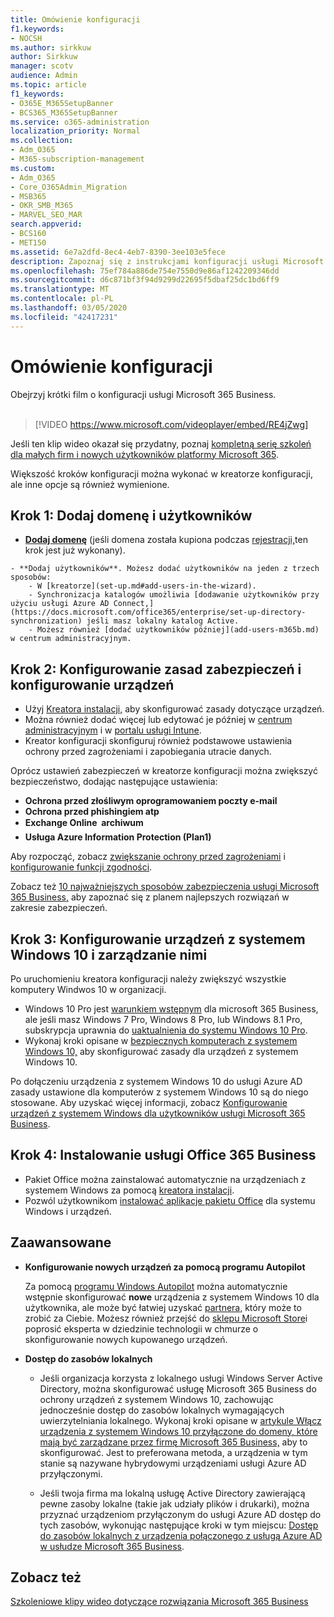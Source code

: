 ```yaml
---
title: Omówienie konfiguracji
f1.keywords:
- NOCSH
ms.author: sirkkuw
author: Sirkkuw
manager: scotv
audience: Admin
ms.topic: article
f1_keywords:
- O365E_M365SetupBanner
- BCS365_M365SetupBanner
ms.service: o365-administration
localization_priority: Normal
ms.collection:
- Adm_O365
- M365-subscription-management
ms.custom:
- Adm_O365
- Core_O365Admin_Migration
- MSB365
- OKR_SMB_M365
- MARVEL_SEO_MAR
search.appverid:
- BCS160
- MET150
ms.assetid: 6e7a2dfd-8ec4-4eb7-8390-3ee103e5fece
description: Zapoznaj się z instrukcjami konfiguracji usługi Microsoft 365 Business, od subskrypcji po dodawanie domeny i użytkowników, po konfigurowanie zasad zabezpieczeń i nie tylko.
ms.openlocfilehash: 75ef784a886de754e7550d9e86af1242209346dd
ms.sourcegitcommit: d6c871bf3f94d9299d22695f5dbaf25dc1bd6ff9
ms.translationtype: MT
ms.contentlocale: pl-PL
ms.lasthandoff: 03/05/2020
ms.locfileid: "42417231"
---
```

# <a name="overview-of-setup"></a>Omówienie konfiguracji

Obejrzyj krótki film o konfiguracji usługi Microsoft 365 Business.<br><br>

> [!VIDEO https://www.microsoft.com/videoplayer/embed/RE4jZwg] 

Jeśli ten klip wideo okazał się przydatny, poznaj [kompletną serię szkoleń dla małych firm i nowych użytkowników platformy Microsoft 365](https://support.office.com/article/6ab4bbcd-79cf-4000-a0bd-d42ce4d12816).

Większość kroków konfiguracji można wykonać w kreatorze konfiguracji, ale inne opcje są również wymienione.

## <a name="step-1-add-your-domain-and-users"></a>Krok 1: Dodaj domenę i użytkowników

   - **[Dodaj domenę](set-up.md#add-your-domain-to-personalize-sign-in)** (jeśli domena została kupiona podczas [rejestracji,](sign-up.md)ten krok jest już wykonany).

    - **Dodaj użytkowników**. Możesz dodać użytkowników na jeden z trzech sposobów:
        - W [kreatorze](set-up.md#add-users-in-the-wizard).
        - Synchronizacja katalogów umożliwia [dodawanie użytkowników przy użyciu usługi Azure AD Connect,](https://docs.microsoft.com/office365/enterprise/set-up-directory-synchronization) jeśli masz lokalny katalog Active.
        - Możesz również [dodać użytkowników później](add-users-m365b.md) w centrum administracyjnym.
## <a name="step-2-set-up-security-policies-and-configure-devices"></a>Krok 2: Konfigurowanie zasad zabezpieczeń i konfigurowanie urządzeń 

  - Użyj [Kreatora instalacji,](set-up.md#protect-your-organization) aby skonfigurować zasady dotyczące urządzeń. 
  - Można również dodać więcej lub edytować je później w [centrum administracyjnym](view-policies-and-devices.md) i w [portalu usługi Intune](https://docs.microsoft.com/intune/tutorial-walkthrough-intune-portal).
  - Kreator konfiguracji skonfiguruj również podstawowe ustawienia ochrony przed zagrożeniami i zapobiegania utracie danych.
  
  Oprócz ustawień zabezpieczeń w kreatorze konfiguracji można zwiększyć bezpieczeństwo, dodając następujące ustawienia:

- **Ochrona przed złośliwym oprogramowaniem poczty e-mail**
- **Ochrona przed phishingiem atp**
- **Exchange Online  archiwum**
- **Usługa Azure Information Protection (Plan1)**

Aby rozpocząć, zobacz [zwiększanie ochrony przed zagrożeniami](increase-threat-protection.md) i [konfigurowanie funkcji zgodności](set-up-compliance.md).

Zobacz też [10 najważniejszych sposobów zabezpieczenia usługi Microsoft 365 Business,](https://docs.microsoft.com/office365/admin/security-and-compliance/secure-your-business-data) aby zapoznać się z planem najlepszych rozwiązań w zakresie zabezpieczeń.

## <a name="step-3-set-up-and-manage-windows-10-devices"></a>Krok 3: Konfigurowanie urządzeń z systemem Windows 10 i zarządzanie nimi

Po uruchomieniu kreatora konfiguracji należy zwiększyć wszystkie komputery Windwos 10 w organizacji.
  
- Windows 10 Pro jest [warunkiem wstępnym](pre-requisites-for-data-protection.md) dla microsoft 365 Business, ale jeśli masz Windows 7 Pro, Windows 8 Pro, lub Windows 8.1 Pro, subskrypcja uprawnia do [uaktualnienia do systemu Windows 10 Pro](https://docs.microsoft.com/microsoft-365/business/upgrade-to-windows-pro-creators-update).
- Wykonaj kroki opisane w [bezpiecznych komputerach z systemem Windows 10,](secure-win-10-pcs.md) aby skonfigurować zasady dla urządzeń z systemem Windows 10.

Po dołączeniu urządzenia z systemem Windows 10 do usługi Azure AD zasady ustawione dla komputerów z systemem Windows 10 są do niego stosowane. Aby uzyskać więcej informacji, zobacz [Konfigurowanie urządzeń z systemem Windows dla użytkowników usługi Microsoft 365 Business](set-up-windows-devices.md).

## <a name="step-4-install-office-365-business"></a>Krok 4: Instalowanie usługi Office 365 Business
- Pakiet Office można zainstalować automatycznie na urządzeniach z systemem Windows za pomocą [kreatora instalacji](set-up.md#deploy-office-365-client-apps).
- Pozwól użytkownikom [instalować aplikacje pakietu Office](https://docs.microsoft.com/office365/admin/setup/install-applications) dla systemu Windows i urządzeń.
     
## <a name="advanced"></a>Zaawansowane
- **Konfigurowanie nowych urządzeń za pomocą programu Autopilot**
            
     Za pomocą [programu Windows Autopilot](add-autopilot-devices-and-profile.md) można automatycznie wstępnie skonfigurować **nowe** urządzenia z systemem Windows 10 dla użytkownika, ale może być łatwiej uzyskać [partnera,](https://www.microsoft.com/solution-providers/search) który może to zrobić za Ciebie. Możesz również przejść do [sklepu Microsoft Store](https://go.microsoft.com/fwlink/?linkid=874598)i poprosić eksperta w dziedzinie technologii w chmurze o skonfigurowanie nowych kupowanego urządzeń.

- **Dostęp do zasobów lokalnych**

     - Jeśli organizacja korzysta z lokalnego usługi Windows Server Active Directory, można skonfigurować usługę Microsoft 365 Business do ochrony urządzeń z systemem Windows 10, zachowując jednocześnie dostęp do zasobów lokalnych wymagających uwierzytelniania lokalnego. Wykonaj kroki opisane w [artykule Włącz urządzenia z systemem Windows 10 przyłączone do domeny, które mają być zarządzane przez firmę Microsoft 365 Business,](manage-windows-devices.md) aby to skonfigurować. Jest to preferowana metoda, a urządzenia w tym stanie są nazywane hybrydowymi urządzeniami usługi Azure AD przyłączonymi.

    - Jeśli twoja firma ma lokalną usługę Active Directory zawierającą pewne zasoby lokalne (takie jak udziały plików i drukarki), można przyznać urządzeniom przyłączonym do usługi Azure AD dostęp do tych zasobów, wykonując następujące kroki w tym miejscu: [Dostęp do zasobów lokalnych z urządzenia połączonego z usługą Azure AD w usłudze Microsoft 365 Business](access-resources.md).

## <a name="see-also"></a>Zobacz też

[Szkoleniowe klipy wideo dotyczące rozwiązania Microsoft 365 Business](https://support.office.com/article/6ab4bbcd-79cf-4000-a0bd-d42ce4d12816)
